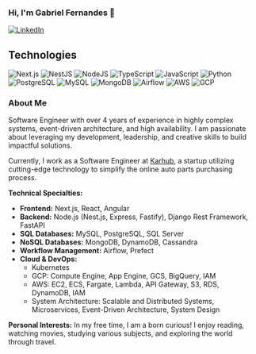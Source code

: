 ### Hi, I'm Gabriel Fernandes 👋

[![LinkedIn](https://img.shields.io/badge/LinkedIn-0077B5?style=for-the-badge&logo=linkedin&logoColor=white)](https://www.linkedin.com/in/engfernandes/)

## Technologies
<div>
  <img alt="Next.js" src="https://img.shields.io/badge/Next.js-000000?style=for-the-badge&logo=nextdotjs&logoColor=white"/>
  <img alt="NestJS" src="https://img.shields.io/badge/NestJS-E0234E?style=for-the-badge&logo=nestjs&logoColor=white"/>
  <img alt="NodeJS" src="https://img.shields.io/badge/Node.js-43853D?style=for-the-badge&logo=node.js&logoColor=white"/>
  <img alt="TypeScript" src="https://img.shields.io/badge/TypeScript-007ACC?style=for-the-badge&logo=typescript&logoColor=white"/>
  <img alt="JavaScript" src="https://img.shields.io/badge/JavaScript-F7DF1E?style=for-the-badge&logo=javascript&logoColor=black"/>
  <img alt="Python" src="https://img.shields.io/badge/Python-3776AB?style=for-the-badge&logo=python&logoColor=white"/>
  <img alt="PostgreSQL" src="https://img.shields.io/badge/PostgreSQL-4169E1?style=for-the-badge&logo=postgresql&logoColor=white"/>
  <img alt="MySQL" src="https://img.shields.io/badge/MySQL-4479A1?style=for-the-badge&logo=mysql&logoColor=white"/>
  <img alt="MongoDB" src="https://img.shields.io/badge/MongoDB-47A248?style=for-the-badge&logo=mongodb&logoColor=white"/>
  <img alt="Airflow" src="https://img.shields.io/badge/Airflow-017CEE?style=for-the-badge&logo=apacheairflow&logoColor=white"/>
  <img alt="AWS" src="https://img.shields.io/badge/AWS-232F3E?style=for-the-badge&logo=amazonaws&logoColor=white"/>
  <img alt="GCP" src="https://img.shields.io/badge/GCP-4285F4?style=for-the-badge&logo=googlecloud&logoColor=white"/>
</div>

### About Me


Software Engineer with over 4 years of experience in highly complex systems, event-driven architecture, and high availability. I am passionate about leveraging my development, leadership, and creative skills to build impactful solutions.

Currently, I work as a Software Engineer at [Karhub](https://github.com/karhub-br), a startup utilizing cutting-edge technology to simplify the online auto parts purchasing process.

<strong>Technical Specialties:</strong>
- <strong>Frontend:</strong> Next.js, React, Angular
- <strong>Backend:</strong> Node.js (Nest.js, Express, Fastify), Django Rest Framework, FastAPI
- <strong>SQL Databases:</strong> MySQL, PostgreSQL, SQL Server
- <strong>NoSQL Databases:</strong> MongoDB, DynamoDB, Cassandra
- <strong>Workflow Management:</strong> Airflow, Prefect
- <strong>Cloud & DevOps:</strong>
    - Kubernetes
    - GCP: Compute Engine, App Engine, GCS, BigQuery, IAM
    - AWS: EC2, ECS, Fargate, Lambda, API Gateway, S3, RDS, DynamoDB, IAM
    - System Architecture: Scalable and Distributed Systems, Microservices, Event-Driven Architecture, System Design

<strong>Personal Interests:</strong>
In my free time, I am a born curious! I enjoy reading, watching movies, studying various subjects, and exploring the world through travel.
